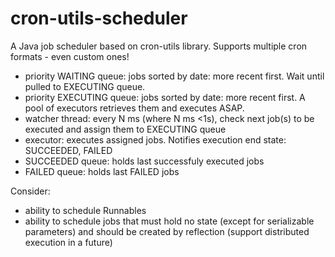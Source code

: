 # cron-utils-scheduler
A Java job scheduler based on cron-utils library. Supports multiple cron formats - even custom ones! 

- priority WAITING queue: jobs sorted by date: more recent first. Wait until pulled to EXECUTING queue.
- priority EXECUTING queue: jobs sorted by date: more recent first. A pool of executors retrieves them and executes ASAP.
- watcher thread: every N ms (where N ms <1s), check next job(s) to be executed and assign them to EXECUTING queue
- executor: executes assigned jobs. Notifies execution end state: SUCCEEDED, FAILED
- SUCCEEDED queue: holds last successfuly executed jobs
- FAILED queue: holds last FAILED jobs

Consider:
- ability to schedule Runnables
- ability to schedule jobs that must hold no state (except for serializable parameters) and should be created by reflection (support distributed execution in a future)
